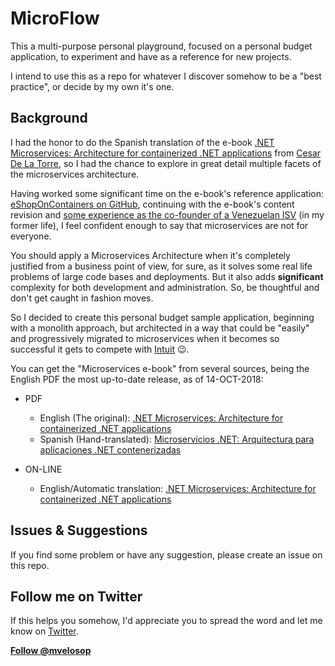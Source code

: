 # MicroFlow

This a multi-purpose personal playground, focused on a personal budget application, to experiment and have as a reference for new projects.

I intend to use this as a repo for whatever I discover somehow to be a "best practice", or decide by my own it's one.

## Background

I had the honor to do the Spanish translation of the e-book [.NET Microservices: Architecture for containerized .NET applications](https://aka.ms/microservicesebook) from [Cesar De La Torre](https://social.msdn.microsoft.com/profile/Cesar+de+la+Torre+%5BMSFT%5D), so I had the chance to explore in great detail multiple facets of the microservices architecture.

Having worked some significant time on the e-book's reference application: [eShopOnContainers on GitHub](https://github.com/dotnet-architecture/eShopOnContainers), continuing with the e-book's content revision and [some experience as the co-founder of a Venezuelan ISV](https://www.linkedin.com/in/miguelvelosop/?locale=en_US) (in my former life), I feel confident enough to say that microservices are not for everyone.

You should apply a Microservices Architecture when it's completely justified from a business point of view, for sure, as it solves some real life problems of large code bases and deployments. But it also adds **significant** complexity for both development and administration. So, be thoughtful and don't get caught in fashion moves.

So I decided to create this personal budget sample application, beginning with a monolith approach, but architected in a way that could be "easily" and progressively migrated to microservices when it becomes so successful it gets to compete with [Intuit](https://www.intuit.com/) 😉.

You can get the "Microservices e-book" from several sources, being the English PDF the most up-to-date release, as of 14-OCT-2018:

* PDF
  * English (The original): [.NET Microservices: Architecture for containerized .NET applications](https://aka.ms/microservicesebook)
  * Spanish (Hand-translated): [Microservicios .NET: Arquitectura para aplicaciones .NET contenerizadas](https://aka.ms/microservicesebook-es-es)

* ON-LINE
  * English/Automatic translation: [.NET Microservices: Architecture for containerized .NET applications](https://docs.microsoft.com/dotnet/standard/microservices-architecture/)

## Issues & Suggestions

If you find some problem or have any suggestion, please create an issue on this repo.

## Follow me on Twitter

If this helps you somehow, I'd appreciate you to spread the word and let me know on [Twitter](https://twitter.com/mvelosop).

[**Follow @mvelosop**](https://twitter.com/intent/user?screen_name=mvelosop)
